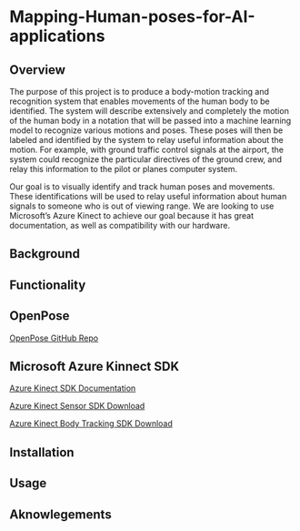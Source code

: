 # Mapping-Human-poses-for-AI-applications

## Overview

The purpose of this project is to produce a body-motion tracking and recognition system that enables movements of the human body to be identified. The system will describe extensively and completely the motion of the human body in a notation that will be passed into a machine learning model to recognize various motions and poses. These poses will then be labeled and identified by the system to relay useful information about the motion. For example, with ground traffic control signals at the airport, the system could recognize the particular directives of the ground crew, and relay this information to the pilot or planes computer system.

Our goal is to visually identify and track human poses and movements. These identifications will be used to relay useful information about human signals to someone who is out of viewing range. We are looking to use Microsoft’s Azure Kinect to achieve our goal because it has great documentation, as well as compatibility with our hardware.

## Background

## Functionality

## OpenPose

[OpenPose GitHub Repo](https://github.com/CMU-Perceptual-Computing-Lab/openpose)


## Microsoft Azure Kinnect SDK

[Azure Kinect SDK Documentation](https://docs.microsoft.com/en-us/azure/Kinect-dk/)

[Azure Kinect Sensor SDK Download](https://docs.microsoft.com/en-us/azure/Kinect-dk/sensor-sdk-download)

[Azure Kinect Body Tracking SDK Download](https://docs.microsoft.com/en-us/azure/Kinect-dk/body-sdk-download)


## Installation

## Usage

## Aknowlegements

